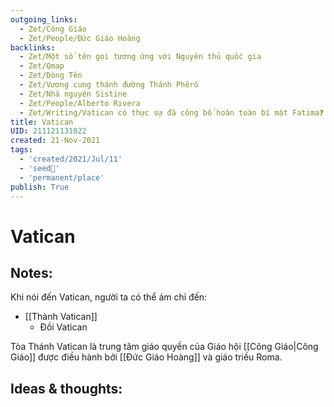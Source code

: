 ```yaml
---
outgoing_links:
  - Zet/Công Giáo
  - Zet/People/Đức Giáo Hoàng
backlinks:
  - Zet/Một số tên gọi tương ứng với Nguyên thủ quốc gia
  - Zet/Qmap
  - Zet/Dòng Tên
  - Zet/Vương cung thánh đường Thánh Phêrô
  - Zet/Nhà nguyện Sistine
  - Zet/People/Alberto Rivera
  - Zet/Writing/Vatican có thực sự đã công bố hoàn toàn bí mật Fatima❓
title: Vatican
UID: 211121131022
created: 21-Nov-2021
tags:
  - 'created/2021/Jul/11'
  - 'seed🥜'
  - 'permanent/place'
publish: True
---
```

# Vatican

## Notes:
Khi nói đến Vatican, người ta có thể ám chỉ đến:
- [[Thành Vatican]]
	- Đồi Vatican

Tòa Thánh Vatican là trung tâm giáo quyền của Giáo hội [[Công Giáo|Công Giáo]] được điều hành bởi [[Đức Giáo Hoàng]] và giáo triều Roma.

## Ideas & thoughts:


